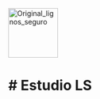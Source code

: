 <img width="100" alt="Original_lignos_seguro" src="https://github.com/user-attachments/assets/4dab9f98-f0cd-4ffa-84d5-f2afd8f831f1" />
<h1> # Estudio LS </h1>
